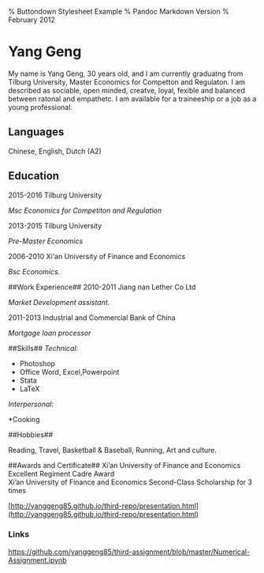 % Buttondown Stylesheet Example
% Pandoc Markdown Version
% February 2012

Yang Geng
=======
My name is Yang Geng, 30 years old, and I am currently graduatng from Tilburg University, Master Economics for Competton and Regulaton. I am described as sociable, open minded, creatve, loyal, fexible and balanced between ratonal and empathetc. I am available for a traineeship or a job as a young professional.

## Languages

Chinese, English, Dutch (A2)

## Education

2015-2016 Tilburg University

*Msc Economics for Competiton and Regulation*

2013-2015 Tilburg University

*Pre-Master Economics*


2006-2010
Xi'an University of Finance and Economics

*Bsc Economics.*


##Work Experience##
2010-2011 Jiang nan Lether Co Ltd

*Market Development assistant.*

2011-2013 Industrial and Commercial Bank of China

*Mortgage loan processor*

##Skills##
*Technical*:

* Photoshop
* Office Word, Excel,Powerpoint
* Stata
* LaTeX

*Interpersonal*:

*Cooking

##Hobbies##

Reading, Travel, Basketball & Baseball, Running, Art and culture. 

##Awards and Certificate##
Xi’an University of Finance and Economics Excellent Regiment Cadre Award   
Xi’an University of Finance and Economics Second-Class Scholarship for 3 times

[http://yanggeng85.github.io/third-repo/presentation.html](http://yanggeng85.github.io/third-repo/presentation.html)
 
### Links
https://github.com/yanggeng85/third-assignment/blob/master/Numerical-Assignment.ipynb
